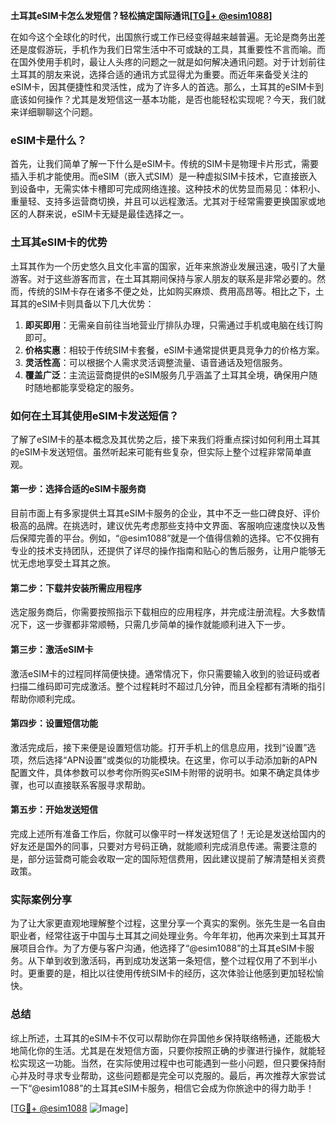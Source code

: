 **土耳其eSIM卡怎么发短信？轻松搞定国际通讯[[TG💪+ @esim1088](https://t.me/s/esim1088)]**

在如今这个全球化的时代，出国旅行或工作已经变得越来越普遍。无论是商务出差还是度假游玩，手机作为我们日常生活中不可或缺的工具，其重要性不言而喻。而在国外使用手机时，最让人头疼的问题之一就是如何解决通讯问题。对于计划前往土耳其的朋友来说，选择合适的通讯方式显得尤为重要。而近年来备受关注的eSIM卡，因其便捷性和灵活性，成为了许多人的首选。那么，土耳其的eSIM卡到底该如何操作？尤其是发短信这一基本功能，是否也能轻松实现呢？今天，我们就来详细聊聊这个问题。

### eSIM卡是什么？

首先，让我们简单了解一下什么是eSIM卡。传统的SIM卡是物理卡片形式，需要插入手机才能使用。而eSIM（嵌入式SIM）是一种虚拟SIM卡技术，它直接嵌入到设备中，无需实体卡槽即可完成网络连接。这种技术的优势显而易见：体积小、重量轻、支持多运营商切换，并且可以远程激活。尤其对于经常需要更换国家或地区的人群来说，eSIM卡无疑是最佳选择之一。

### 土耳其eSIM卡的优势

土耳其作为一个历史悠久且文化丰富的国家，近年来旅游业发展迅速，吸引了大量游客。对于这些游客而言，在土耳其期间保持与家人朋友的联系是非常必要的。然而，传统的SIM卡存在诸多不便之处，比如购买麻烦、费用高昂等。相比之下，土耳其的eSIM卡则具备以下几大优势：

1. **即买即用**：无需亲自前往当地营业厅排队办理，只需通过手机或电脑在线订购即可。
2. **价格实惠**：相较于传统SIM卡套餐，eSIM卡通常提供更具竞争力的价格方案。
3. **灵活性高**：可以根据个人需求灵活调整流量、语音通话及短信服务。
4. **覆盖广泛**：主流运营商提供的eSIM服务几乎涵盖了土耳其全境，确保用户随时随地都能享受稳定的服务。

### 如何在土耳其使用eSIM卡发送短信？

了解了eSIM卡的基本概念及其优势之后，接下来我们将重点探讨如何利用土耳其的eSIM卡发送短信。虽然听起来可能有些复杂，但实际上整个过程非常简单直观。

#### 第一步：选择合适的eSIM卡服务商

目前市面上有多家提供土耳其eSIM卡服务的企业，其中不乏一些口碑良好、评价极高的品牌。在挑选时，建议优先考虑那些支持中文界面、客服响应速度快以及售后保障完善的平台。例如，“@esim1088”就是一个值得信赖的选择。它不仅拥有专业的技术支持团队，还提供了详尽的操作指南和贴心的售后服务，让用户能够无忧无虑地享受土耳其之旅。

#### 第二步：下载并安装所需应用程序

选定服务商后，你需要按照指示下载相应的应用程序，并完成注册流程。大多数情况下，这一步骤都非常顺畅，只需几步简单的操作就能顺利进入下一步。

#### 第三步：激活eSIM卡

激活eSIM卡的过程同样简便快捷。通常情况下，你只需要输入收到的验证码或者扫描二维码即可完成激活。整个过程耗时不超过几分钟，而且全程都有清晰的指引帮助你顺利完成。

#### 第四步：设置短信功能

激活完成后，接下来便是设置短信功能。打开手机上的信息应用，找到“设置”选项，然后选择“APN设置”或类似的功能模块。在这里，你可以手动添加新的APN配置文件，具体参数可以参考你所购买eSIM卡附带的说明书。如果不确定具体步骤，也可以直接联系客服寻求帮助。

#### 第五步：开始发送短信

完成上述所有准备工作后，你就可以像平时一样发送短信了！无论是发送给国内的好友还是国外的同事，只要对方号码正确，就能顺利完成消息传递。需要注意的是，部分运营商可能会收取一定的国际短信费用，因此建议提前了解清楚相关资费政策。

### 实际案例分享

为了让大家更直观地理解整个过程，这里分享一个真实的案例。张先生是一名自由职业者，经常往返于中国与土耳其之间处理业务。今年年初，他再次来到土耳其开展项目合作。为了方便与客户沟通，他选择了“@esim1088”的土耳其eSIM卡服务。从下单到收到激活码，再到成功发送第一条短信，整个过程仅用了不到半小时。更重要的是，相比以往使用传统SIM卡的经历，这次体验让他感到更加轻松愉快。

### 总结

综上所述，土耳其的eSIM卡不仅可以帮助你在异国他乡保持联络畅通，还能极大地简化你的生活。尤其是在发短信方面，只要你按照正确的步骤进行操作，就能轻松实现这一功能。当然，在实际使用过程中也可能遇到一些小问题，但只要保持耐心并及时寻求专业帮助，这些问题都是完全可以克服的。最后，再次推荐大家尝试一下“@esim1088”的土耳其eSIM卡服务，相信它会成为你旅途中的得力助手！

[[TG💪+ @esim1088](https://t.me/s/esim1088) ![Image](https://i.postimg.cc/4NQfJmqS/Snipaste-2025-05-13-00-14-12.png)]